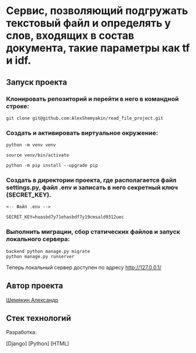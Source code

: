 # Сервис, позволяющий подгружать текстовый файл и определять у слов, входящих в состав документа, такие параметры как tf и idf.

## Запуск проекта
### Клонировать репозиторий и перейти в него в командной строке:

```
git clone git@github.com:AlexShemyakin/read_file_project.git
```

### Cоздать и активировать виртуальное окружение:

```
python -m venv venv
```

```
source venv/bin/activate
```

```
python -m pip install --upgrade pip
```

### Создать в директории проекта, где располагается файл settings.py, файл .env и записать в него секретный ключ (SECRET_KEY). 

```
<-- Файл .env -->

SECRET_KEY=huasbd7y71ehasbdf7y19cmsald9312uec
```

### Выполнить миграции, сбор статических файлов и запуск локального сервера:

```
backend python manage.py migrate
python manage.py runserver
```

Теперь локальный сервер доступен по адресу http://127.0.0.1/


## Автор проекта
[Шемякин Александр](https://github.com/AlexShemyakin)

## Стек технологий
Разработка:

[Django]
[Python]
[HTML]
